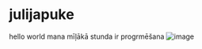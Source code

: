 # julijapuke
hello world
mana mīļākā stunda ir progrmēšana
![image](https://github.com/user-attachments/assets/c8d887cc-7a11-4a06-9340-0e6a0303b283)
